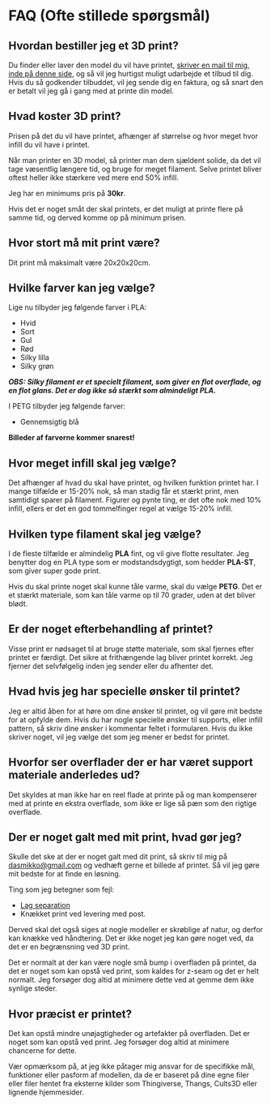 # FAQ (Ofte stillede spørgsmål)

## Hvordan bestiller jeg et 3D print?
Du finder eller laver den model du vil have printet, [skriver en mail til mig, inde på denne side](/faa-et-tilbud), og så vil jeg hurtigst muligt udarbejde et tilbud til dig. Hvis du så godkender tilbuddet, vil jeg sende dig en faktura, og så snart den er betalt vil jeg gå i gang med at printe din model.

## Hvad koster 3D print?
Prisen på det du vil have printet, afhænger af størrelse og hvor meget hvor infill du vil have i printet.

Når man printer en 3D model, så printer man dem sjældent solide, da det vil tage væsentlig længere tid, og bruge for meget filament. Selve printet bliver oftest heller ikke stærkere ved mere end 50% infill.

Jeg har en minimums pris på **30kr**.

Hvis det er noget småt der skal printets, er det muligt at printe flere på samme tid, og derved komme op på minimum prisen.

## Hvor stort må mit print være?
Dit print må maksimalt være 20x20x20cm.

## Hvilke farver kan jeg vælge? 
Lige nu tilbyder jeg følgende farver i PLA:
- Hvid
- Sort
- Gul
- Rød
- Silky lilla
- Silky grøn

_**OBS: Silky filament er et specielt filament, som giver en flot overflade, og en flot glans. Det er dog ikke så stærkt som almindeligt PLA.**_

I PETG tilbyder jeg følgende farver:
- Gennemsigtig blå

**Billeder af farverne kommer snarest!**

## Hvor meget infill skal jeg vælge?
Det afhænger af hvad du skal have printet, og hvilken funktion printet har. I mange tilfælde er 15-20% nok, så man stadig får et stærkt print, men samtidigt sparer på filament. Figurer og pynte ting, er det ofte nok med 10% infill, ellers er det en god tommelfinger regel at vælge 15-20% infill.

## Hvilken type filament skal jeg vælge?
I de fleste tilfælde er almindelig **PLA** fint, og vil give flotte resultater. Jeg benytter dog en PLA type som er modstandsdygtigt, som hedder **PLA-ST**, som giver super gode print.

Hvis du skal printe noget skal kunne tåle varme, skal du vælge **PETG**. Det er et stærkt materiale, som kan tåle varme op til 70 grader, uden at det bliver blødt.

## Er der noget efterbehandling af printet?
Visse print er nødsaget til at bruge støtte materiale, som skal fjernes efter printet er færdigt. Det sikre at frithængende lag bliver printet korrekt. Jeg fjerner det selvfølgelig inden jeg sender eller du afhenter det.

## Hvad hvis jeg har specielle ønsker til printet?
Jeg er altid åben for at høre om dine ønsker til printet, og vil gøre mit bedste for at opfylde dem. Hvis du har nogle specielle ønsker til supports, eller infill pattern, så skriv dine ønsker i kommentar feltet i formularen. Hvis du ikke skriver noget, vil jeg vælge det som jeg mener er bedst for printet.

## Hvorfor ser overflader der er har været support materiale anderledes ud?
Det skyldes at man ikke har en reel flade at printe på og man kompenserer med at printe en ekstra overflade, som ikke er lige så pæn som den rigtige overflade. 

## Der er noget galt med mit print, hvad gør jeg?
Skulle det ske at der er noget galt med dit print, så skriv til mig på [dasmikko@gmail.com](mailto:dasmikko@gmail.com) og vedhæft gerne et billede af printet. Så vil jeg gøre mit bedste for at finde en løsning.

Ting som jeg betegner som fejl:

- [Lag separation](https://www.simplify3d.com/wp-content/uploads/2019/04/layers-splitting-or-cracking-1024x1024-1-1024x1024.jpg)
- Knækket print ved levering med post.

Derved skal det også siges at nogle modeller er skrøblige af natur, og derfor kan knække ved håndtering. Det er ikke noget jeg kan gøre noget ved, da det er en begrænsning ved 3D print.

Det er normalt at der kan være nogle små bump i overfladen på printet, da det er noget som kan opstå ved print, som kaldes for z-seam og det er helt normalt. Jeg forsøger dog altid at minimere dette ved at gemme dem ikke synlige steder.

## Hvor præcist er printet?
Det kan opstå mindre unøjagtigheder og artefakter på overfladen. Det er noget som kan opstå ved print. Jeg forsøger dog altid at minimere chancerne for dette.
 
Vær opmærksom på, at jeg ikke påtager mig ansvar for de specifikke mål, funktioner eller pasform af modellen, da de er baseret på dine egne filer eller filer hentet fra eksterne kilder som Thingiverse, Thangs, Cults3D    eller lignende hjemmesider.